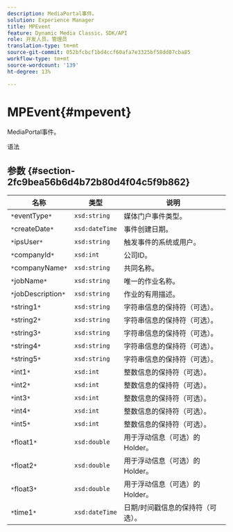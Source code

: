 ```yaml
---
description: MediaPortal事件。
solution: Experience Manager
title: MPEvent
feature: Dynamic Media Classic，SDK/API
role: 开发人员，管理员
translation-type: tm+mt
source-git-commit: 052bfcbcf1bd4ccf60afa7e3325bf58dd07cba85
workflow-type: tm+mt
source-wordcount: '139'
ht-degree: 13%

---
```



# MPEvent{#mpevent}

MediaPortal事件。

语法

## 参数 {#section-2fc9bea56b6d4b72b80d4f04c5f9b862}

| 名称 | 类型 | 说明 |
|---|---|---|
| `*`eventType`*` | `xsd:string` | 媒体门户事件类型。 |
| `*`createDate`*` | `xsd:dateTime` | 事件创建日期。 |
| `*`ipsUser`*` | `xsd:string` | 触发事件的系统或用户。 |
| `*`companyId`*` | `xsd:int` | 公司ID。 |
| `*`companyName`*` | `xsd:string` | 共同名称。 |
| `*`jobName`*` | `xsd:string` | 唯一的作业名称。 |
| `*`jobDescription`*` | `xsd:string` | 作业的有用描述。 |
| `*`string1`*` | `xsd:string` | 字符串信息的保持符（可选）。 |
| `*`string2`*` | `xsd:string` | 字符串信息的保持符（可选）。 |
| `*`string3`*` | `xsd:string` | 字符串信息的保持符（可选）。 |
| `*`string4`*` | `xsd:string` | 字符串信息的保持符（可选）。 |
| `*`string5`*` | `xsd:string` | 字符串信息的保持符（可选）。 |
| `*`int1`*` | `xsd:int` | 整数信息的保持符（可选）。 |
| `*`int2`*` | `xsd:int` | 整数信息的保持符（可选）。 |
| `*`int3`*` | `xsd:int` | 整数信息的保持符（可选）。 |
| `*`int4`*` | `xsd:int` | 整数信息的保持符（可选）。 |
| `*`int5`*` | `xsd:int` | 整数信息的保持符（可选）。 |
| `*`float1`*` | `xsd:double` | 用于浮动信息（可选）的Holder。 |
| `*`float2`*` | `xsd:double` | 用于浮动信息（可选）的Holder。 |
| `*`float3`*` | `xsd:double` | 用于浮动信息（可选）的Holder。 |
| `*`time1`*` | `xsd:dateTime` | 日期/时间戳信息的保持符（可选）。 |

